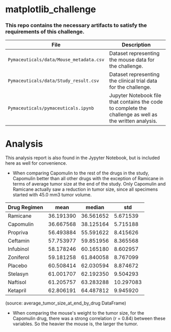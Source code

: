 # matplotlib_challenge

### This repo contains the necessary artifacts to satisfy the requirements of this challenge.

| File | Description | 
| - | - |
| `Pymaceuticals/data/Mouse_metadata.csv` | Dataset representing the mouse data for the challenge. |
| `Pymaceuticals/data/Study_result.csv` | Dataset representing the clinical trial data for the challenge. |
| `Pymaceuticals/pymaceuticals.ipynb` | Jupyter Notebook file that contains the code to complete the challenge as well as the written analysis. |

# Analysis

This analysis report is also found in the Jypyter Notebook, but is included here as well for convenience.

- When comparing Capomulin to the rest of the drugs in the study, Capomulin better than all other drugs with the exception of Ramicane in terms of average tumor size at the end of the study.  Only Capomulin and Ramicane actually saw a reduction in tumor size, since all specimens started with 45.0 mm3 tumor volume.
	
|Drug Regimen |mean	|median	|std|	
|-|-|-|-|		
|Ramicane	|36.191390	|36.561652	|5.671539|
|Capomulin	|36.667568	|38.125164	|5.715188|
|Propriva	|56.493884	|55.591622	|8.415626|
|Ceftamin	|57.753977	|59.851956	|8.365568|
|Infubinol	|58.178246	|60.165180	|8.602957|
|Zoniferol	|59.181258	|61.840058	|8.767099|
|Placebo	|60.508414	|62.030594	|8.874672|
|Stelasyn	|61.001707	|62.192350	|9.504293|
|Naftisol	|61.205757	|63.283288	|10.297083|
|Ketapril	|62.806191	|64.487812	|9.945920|

(source: average_tumor_size_at_end_by_drug DataFrame)

- When comparing the mouse's weight to the tumor size, for the Capomulin drug, there was a strong correlation (r = 0.84) between these variables.  So the heavier the mouse is, the larger the tumor.